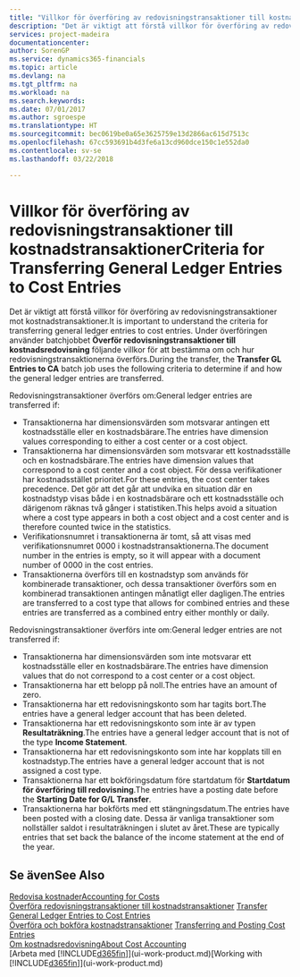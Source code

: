 ```yaml
---
title: "Villkor för överföring av redovisningstransaktioner till kostnadstransaktioner | Microsoft Docs"
description: "Det är viktigt att förstå villkor för överföring av redovisningstransaktioner mot kostnadstransaktioner. Under överföringen använder batchjobbet **Överför redovisningstransaktioner till kostnadsredovisning** följande villkor för att bestämma om och hur redovisningstransaktionerna överförs."
services: project-madeira
documentationcenter: 
author: SorenGP
ms.service: dynamics365-financials
ms.topic: article
ms.devlang: na
ms.tgt_pltfrm: na
ms.workload: na
ms.search.keywords: 
ms.date: 07/01/2017
ms.author: sgroespe
ms.translationtype: HT
ms.sourcegitcommit: bec0619be0a65e3625759e13d2866ac615d7513c
ms.openlocfilehash: 67cc593691b4d3fe6a13cd960dce150c1e552da0
ms.contentlocale: sv-se
ms.lasthandoff: 03/22/2018

---
```

# <a name="criteria-for-transferring-general-ledger-entries-to-cost-entries"></a><span data-ttu-id="85699-104">Villkor för överföring av redovisningstransaktioner till kostnadstransaktioner</span><span class="sxs-lookup"><span data-stu-id="85699-104">Criteria for Transferring General Ledger Entries to Cost Entries</span></span>
<span data-ttu-id="85699-105">Det är viktigt att förstå villkor för överföring av redovisningstransaktioner mot kostnadstransaktioner.</span><span class="sxs-lookup"><span data-stu-id="85699-105">It is important to understand the criteria for transferring general ledger entries to cost entries.</span></span> <span data-ttu-id="85699-106">Under överföringen använder batchjobbet **Överför redovisningstransaktioner till kostnadsredovisning** följande villkor för att bestämma om och hur redovisningstransaktionerna överförs.</span><span class="sxs-lookup"><span data-stu-id="85699-106">During the transfer, the **Transfer GL Entries to CA** batch job uses the following criteria to determine if and how the general ledger entries are transferred.</span></span>  

<span data-ttu-id="85699-107">Redovisningstransaktioner överförs om:</span><span class="sxs-lookup"><span data-stu-id="85699-107">General ledger entries are transferred if:</span></span>  

-   <span data-ttu-id="85699-108">Transaktionerna har dimensionsvärden som motsvarar antingen ett kostnadsställe eller en kostnadsbärare.</span><span class="sxs-lookup"><span data-stu-id="85699-108">The entries have dimension values corresponding to either a cost center or a cost object.</span></span>  
-   <span data-ttu-id="85699-109">Transaktionerna har dimensionsvärden som motsvarar ett kostnadsställe och en kostnadsbärare.</span><span class="sxs-lookup"><span data-stu-id="85699-109">The entries have dimension values that correspond to a cost center and a cost object.</span></span> <span data-ttu-id="85699-110">För dessa verifikationer har kostnadsstället prioritet.</span><span class="sxs-lookup"><span data-stu-id="85699-110">For these entries, the cost center takes precedence.</span></span> <span data-ttu-id="85699-111">Det gör att det går att undvika en situation där en kostnadstyp visas både i en kostnadsbärare och ett kostnadsställe och därigenom räknas två gånger i statistiken.</span><span class="sxs-lookup"><span data-stu-id="85699-111">This helps avoid a situation where a cost type appears in both a cost object and a cost center and is therefore counted twice in the statistics.</span></span>  
-   <span data-ttu-id="85699-112">Verifikationsnumret i transaktionerna är tomt, så att visas med verifikationsnumret 0000 i kostnadstransaktionerna.</span><span class="sxs-lookup"><span data-stu-id="85699-112">The document number in the entries is empty, so it will appear with a document number of 0000 in the cost entries.</span></span>  
-   <span data-ttu-id="85699-113">Transaktionerna överförs till en kostnadstyp som används för kombinerade transaktioner, och dessa transaktioner överförs som en kombinerad transaktionen antingen månatligt eller dagligen.</span><span class="sxs-lookup"><span data-stu-id="85699-113">The entries are transferred to a cost type that allows for combined entries and these entries are transferred as a combined entry either monthly or daily.</span></span>  

<span data-ttu-id="85699-114">Redovisningstransaktioner överförs inte om:</span><span class="sxs-lookup"><span data-stu-id="85699-114">General ledger entries are not transferred if:</span></span>  

-   <span data-ttu-id="85699-115">Transaktionerna har dimensionsvärden som inte motsvarar ett kostnadsställe eller en kostnadsbärare.</span><span class="sxs-lookup"><span data-stu-id="85699-115">The entries have dimension values that do not correspond to a cost center or a cost object.</span></span>  
-   <span data-ttu-id="85699-116">Transaktionerna har ett belopp på noll.</span><span class="sxs-lookup"><span data-stu-id="85699-116">The entries have an amount of zero.</span></span>  
-   <span data-ttu-id="85699-117">Transaktionerna har ett redovisningskonto som har tagits bort.</span><span class="sxs-lookup"><span data-stu-id="85699-117">The entries have a general ledger account that has been deleted.</span></span>  
-   <span data-ttu-id="85699-118">Transaktionerna har ett redovisningskonto som inte är av typen **Resultaträkning**.</span><span class="sxs-lookup"><span data-stu-id="85699-118">The entries have a general ledger account that is not of the type **Income Statement**.</span></span>  
-   <span data-ttu-id="85699-119">Transaktionerna har ett redovisningskonto som inte har kopplats till en kostnadstyp.</span><span class="sxs-lookup"><span data-stu-id="85699-119">The entries have a general ledger account that is not assigned a cost type.</span></span>  
-   <span data-ttu-id="85699-120">Transaktionerna har ett bokföringsdatum före startdatum för **Startdatum för överföring till redovisning**.</span><span class="sxs-lookup"><span data-stu-id="85699-120">The entries have a posting date before the **Starting Date for G/L Transfer**.</span></span>  
-   <span data-ttu-id="85699-121">Transaktionerna har bokförts med ett stängningsdatum.</span><span class="sxs-lookup"><span data-stu-id="85699-121">The entries have been posted with a closing date.</span></span> <span data-ttu-id="85699-122">Dessa är vanliga transaktioner som nollställer saldot i resultaträkningen i slutet av året.</span><span class="sxs-lookup"><span data-stu-id="85699-122">These are typically entries that set back the balance of the income statement at the end of the year.</span></span>  

## <a name="see-also"></a><span data-ttu-id="85699-123">Se även</span><span class="sxs-lookup"><span data-stu-id="85699-123">See Also</span></span>  
[<span data-ttu-id="85699-124">Redovisa kostnader</span><span class="sxs-lookup"><span data-stu-id="85699-124">Accounting for Costs</span></span>](finance-manage-cost-accounting.md)  
 <span data-ttu-id="85699-125">[Överföra redovisningstransaktioner till kostnadstransaktioner](finance-how-to-transfer-general-ledger-entries-to-cost-entries.md) </span><span class="sxs-lookup"><span data-stu-id="85699-125">[Transfer General Ledger Entries to Cost Entries](finance-how-to-transfer-general-ledger-entries-to-cost-entries.md) </span></span>  
 <span data-ttu-id="85699-126">[Överföra och bokföra kostnadstransaktioner](finance-transfer-and-post-cost-entries.md) </span><span class="sxs-lookup"><span data-stu-id="85699-126">[Transferring and Posting Cost Entries](finance-transfer-and-post-cost-entries.md) </span></span>  
 [<span data-ttu-id="85699-127">Om kostnadsredovisning</span><span class="sxs-lookup"><span data-stu-id="85699-127">About Cost Accounting</span></span>](finance-about-cost-accounting.md)  
 <span data-ttu-id="85699-128">[Arbeta med [!INCLUDE[d365fin](includes/d365fin_md.md)]](ui-work-product.md)</span><span class="sxs-lookup"><span data-stu-id="85699-128">[Working with [!INCLUDE[d365fin](includes/d365fin_md.md)]](ui-work-product.md)</span></span>

